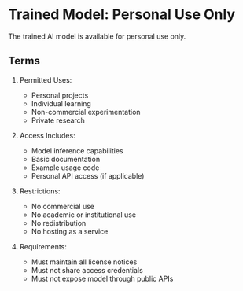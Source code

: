 # Trained Model: Personal Use Only

The trained AI model is available for personal use only.

## Terms

1. Permitted Uses:
   - Personal projects
   - Individual learning
   - Non-commercial experimentation
   - Private research

2. Access Includes:
   - Model inference capabilities
   - Basic documentation
   - Example usage code
   - Personal API access (if applicable)

3. Restrictions:
   - No commercial use
   - No academic or institutional use
   - No redistribution
   - No hosting as a service

4. Requirements:
   - Must maintain all license notices
   - Must not share access credentials
   - Must not expose model through public APIs 